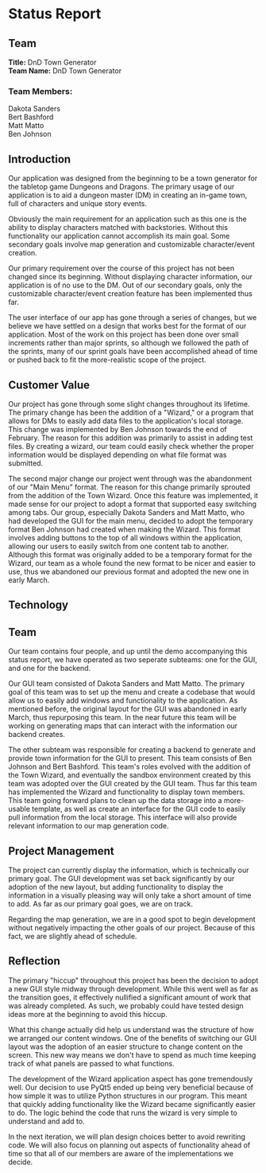 # Status Report
## Team
**Title:** DnD Town Generator</br>
**Team Name:** DnD Town Generator</br>
### Team Members:</br>
Dakota Sanders</br>
Bert Bashford</br>
Matt Matto</br>
Ben Johnson</br>

## Introduction
Our application was designed from the beginning to be a town generator for the tabletop game Dungeons and Dragons. The primary usage of our application is to aid a dungeon master (DM) in creating an in-game town, full of characters and unique story events.

Obviously the main requirement for an application such as this one is the ability to display characters matched with backstories. Without this functionality our application cannot accomplish its main goal. Some secondary goals involve map generation and customizable character/event creation.

Our primary requirement over the course of this project has not been changed since its beginning. Without displaying character information, our application is of no use to the DM. Out of our secondary goals, only the customizable character/event creation feature has been implemented thus far.

The user interface of our app has gone through a series of changes, but we believe we have settled on a design that works best for the format of our application. Most of the work on this project has been done over small increments rather than major sprints, so although we followed the path of the sprints, many of our sprint goals have been accomplished ahead of time or pushed back to fit the more-realistic scope of the project.

## Customer Value
Our project has gone through some slight changes throughout its lifetime. The primary change has been the addition of a "Wizard," or a program that allows for DMs to easily add data files to the application's local storage. This change was implemented by Ben Johnson towards the end of February. The reason for this addition was primarily to assist in adding test files. By creating a wizard, our team could easily check whether the proper information would be displayed depending on what file format was submitted. 

The second major change our project went through was the abandonment of our "Main Menu" format. The reason for this change primarily sprouted from the addition of the Town Wizard. Once this feature was implemented, it made sense for our project to adopt a format that supported easy switching among tabs. Our group, especially Dakota Sanders and Matt Matto, who had developed the GUI for the main menu, decided to adopt the temporary format Ben Johnson had created when making the Wizard. This format involves adding buttons to the top of all windows within the application, allowing our users to easily switch from one content tab to another. Although this format was originally added to be a temporary format for the Wizard, our team as a whole found the new format to be nicer and easier to use, thus we abandoned our previous format and adopted the new one in early March.

## Technology

## Team
Our team contains four people, and up until the demo accompanying this status report, we have operated as two seperate subteams: one for the GUI, and one for the backend.

Our GUI team consisted of Dakota Sanders and Matt Matto. The primary goal of this team was to set up the menu and create a codebase that would allow us to easily add windows and functionality to the application. As mentioned before, the original layout for the GUI was abandoned in early March, thus repurposing this team. In the near future this team will be working on generating maps that can interact with the information our backend creates.

The other subteam was responsible for creating a backend to generate and provide town information for the GUI to present. This team consists of Ben Johnson and Bert Bashford. This team's roles evolved with the addition of the Town Wizard, and eventually the sandbox environment created by this team was adopted over the GUI created by the GUI team. Thus far this team has implemented the Wizard and functionality to display town members. This team going forward plans to clean up the data storage into a more-usable template, as well as create an interface for the GUI code to easily pull information from the local storage. This interface will also provide relevant information to our map generation code.

## Project Management
The project can currently display the information, which is technically our primary goal. The GUI development was set back significantly by our adoption of the new layout, but adding functionality to display the information in a visually pleasing way will only take a short amount of time to add. As far as our primary goal goes, we are on track.

Regarding the map generation, we are in a good spot to begin development without negatively impacting the other goals of our project. Because of this fact, we are slightly ahead of schedule.

## Reflection
The primary "hiccup" throughout this project has been the decision to adopt a new GUI style midway through development. While this went well as far as the transition goes, it effectively nullified a significant amount of work that was already completed. As such, we probably could have tested design ideas more at the beginning to avoid this hiccup.

What this change actually did help us understand was the structure of how we arranged our content windows. One of the benefits of switching our GUI layout was the adoption of an easier structure to change content on the screen. This new way means we don't have to spend as much time keeping track of what panels are passed to what functions.

The development of the Wizard application aspect has gone tremendously well. Our decision to use PyQt5 ended up being very beneficial because of how simple it was to utilize Python structures in our program. This meant that quickly adding functionality like the Wizard became significantly easier to do. The logic behind the code that runs the wizard is very simple to understand and add to.

In the next iteration, we will plan design choices better to avoid rewriting code. We will also focus on planning out aspects of functionality ahead of time so that all of our members are aware of the implementations we decide.
